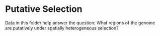 # Putative Selection
Data in this folder help answer the question: What regions of the genome are putatively under spatially heterogeneous selection? 
